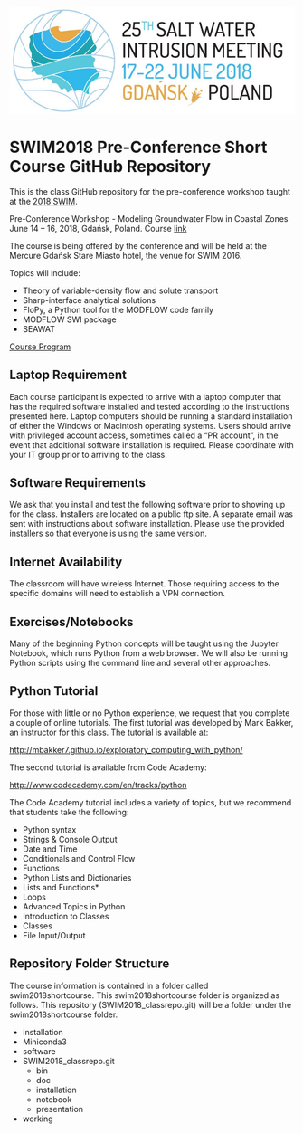 <img src="./notebook/img/header.png" alt="SWIM2018Course" style="width:50;height:20">

# SWIM2018 Pre-Conference Short Course GitHub Repository

This is the class GitHub repository for the pre-conference workshop taught at the [2018 SWIM](https://swim2018.syskonf.pl/).

Pre-Conference Workshop - Modeling Groundwater Flow in Coastal Zones
June 14 – 16, 2018, Gdańsk, Poland.
Course [link](https://swim2018.syskonf.pl/course)

The course is being offered by the conference and will be held at the Mercure Gdańsk Stare Miasto hotel, the venue for SWIM 2016.

Topics will include:
* Theory of variable-density flow and solute transport
* Sharp-interface analytical solutions
* FloPy, a Python tool for the MODFLOW code family
* MODFLOW SWI package
* SEAWAT

[Course Program](https://swim2018.syskonf.pl/conf-data/SWIM2018/files/SWIM%20Short%20Course%20-%20draft%20program.pdf)


## Laptop Requirement
Each course participant is expected to arrive with a laptop computer that has the required software installed and tested according to the instructions presented here.  Laptop computers should be running a standard installation of either the Windows or Macintosh operating systems. Users should arrive with privileged account access, sometimes called a “PR account”, in the event that additional software installation is required.  Please coordinate with your IT group prior to arriving to the class.

## Software Requirements
We ask that you install and test the following software prior to showing up for the class.  Installers are located on a public ftp site.  A separate email was sent with instructions about software installation.  Please use the provided installers so that everyone is using the same version.

## Internet Availability
The classroom will have wireless Internet.  Those requiring access to the specific domains will need to establish a VPN connection.

## Exercises/Notebooks
Many of the beginning Python concepts will be taught using the Jupyter Notebook, which runs Python from a web browser.  We will also be running Python scripts using the command line and several other approaches.  

## Python Tutorial

For those with little or no Python experience, we request that you complete a couple of online tutorials.  The first tutorial was developed by Mark Bakker, an instructor for this class.  The tutorial is available at:
 
http://mbakker7.github.io/exploratory_computing_with_python/

The second tutorial is available from Code Academy:

http://www.codecademy.com/en/tracks/python

The Code Academy tutorial includes a variety of topics, but we recommend that students take the following:

* Python syntax
* Strings & Console Output
* Date and Time
* Conditionals and Control Flow
* Functions
* Python Lists and Dictionaries
* Lists and Functions*
* Loops
* Advanced Topics in Python
* Introduction to Classes
* Classes
* File Input/Output


## Repository Folder Structure
The course information is contained in a folder called swim2018shortcourse.  This swim2018shortcourse folder is organized as follows.  This repository (SWIM2018_classrepo.git) will be a folder under the swim2018shortcourse folder.

* installation
* Miniconda3
* software
* SWIM2018_classrepo.git
  * bin
  * doc
  * installation
  * notebook
  * presentation
* working
  
